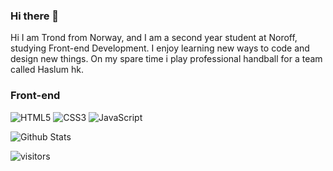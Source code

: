 ### Hi there 👋

Hi I am Trond from Norway, and I am a second year student at Noroff, studying Front-end Development. I enjoy learning new ways to code and design new things.
On my spare time i play professional handball for a team called Haslum hk. 

### Front-end

![HTML5](https://img.shields.io/badge/-HTML5-E34F26?style=flat-square&logo=html5&logoColor=white)
![CSS3](https://img.shields.io/badge/-CSS3-1572B6?style=flat-square&logo=css3)
![JavaScript](https://img.shields.io/badge/-JavaScript-black?style=flat-square&logo=javascript)


![Github Stats](https://github-readme-stats.vercel.app/api?username=trondtjemsland&count_private=true&show_icons=true&include_all_commits=true&theme=radical)


![visitors](https://visitor-badge.glitch.me/badge?page_id=trondtjemsland)


